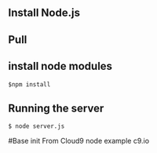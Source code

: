 
## Install Node.js
## Pull
## install node modules
    $npm install
## Running the server
    $ node server.js


#Base init From Cloud9 node example c9.io
